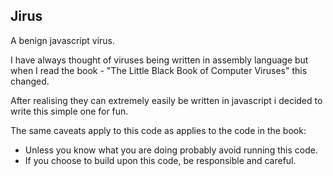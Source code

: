
## Jirus

A benign javascript virus.

I have always thought of viruses being written in assembly language but when I read the book - "The Little Black Book of Computer Viruses" this changed. 

After realising they can extremely easily be written in javascript i decided to write this simple one for fun.

The same caveats apply to this code as applies to the code in the book:
 - Unless you know what you are doing probably avoid running this code.
 - If you choose to build upon this code, be responsible and careful.



